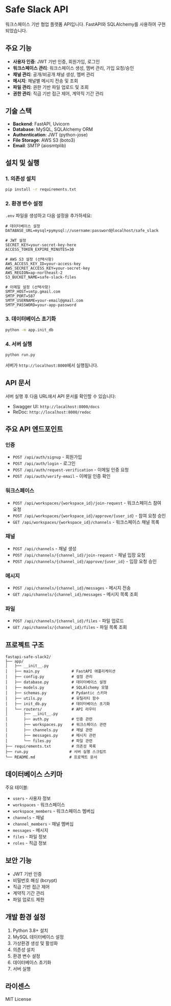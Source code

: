 # Safe Slack API

워크스페이스 기반 협업 플랫폼 API입니다. FastAPI와 SQLAlchemy를 사용하여 구현되었습니다.

## 주요 기능

- **사용자 인증**: JWT 기반 인증, 회원가입, 로그인
- **워크스페이스 관리**: 워크스페이스 생성, 멤버 관리, 가입 요청/승인
- **채널 관리**: 공개/비공개 채널 생성, 멤버 관리
- **메시지**: 채널별 메시지 전송 및 조회
- **파일 관리**: 권한 기반 파일 업로드 및 조회
- **권한 관리**: 직급 기반 접근 제어, 계약직 기간 관리

## 기술 스택

- **Backend**: FastAPI, Uvicorn
- **Database**: MySQL, SQLAlchemy ORM
- **Authentication**: JWT (python-jose)
- **File Storage**: AWS S3 (boto3)
- **Email**: SMTP (aiosmtplib)

## 설치 및 실행

### 1. 의존성 설치

```bash
pip install -r requirements.txt
```

### 2. 환경 변수 설정

`.env` 파일을 생성하고 다음 설정을 추가하세요:

```env
# 데이터베이스 설정
DATABASE_URL=mysql+pymysql://username:password@localhost/safe_slack

# JWT 설정
SECRET_KEY=your-secret-key-here
ACCESS_TOKEN_EXPIRE_MINUTES=30

# AWS S3 설정 (선택사항)
AWS_ACCESS_KEY_ID=your-access-key
AWS_SECRET_ACCESS_KEY=your-secret-key
AWS_REGION=ap-northeast-2
S3_BUCKET_NAME=safe-slack-files

# 이메일 설정 (선택사항)
SMTP_HOST=smtp.gmail.com
SMTP_PORT=587
SMTP_USERNAME=your-email@gmail.com
SMTP_PASSWORD=your-app-password
```

### 3. 데이터베이스 초기화

```bash
python -m app.init_db
```

### 4. 서버 실행

```bash
python run.py
```

서버가 `http://localhost:8000`에서 실행됩니다.

## API 문서

서버 실행 후 다음 URL에서 API 문서를 확인할 수 있습니다:

- Swagger UI: `http://localhost:8000/docs`
- ReDoc: `http://localhost:8000/redoc`

## 주요 API 엔드포인트

### 인증
- `POST /api/auth/signup` - 회원가입
- `POST /api/auth/login` - 로그인
- `POST /api/auth/request-verification` - 이메일 인증 요청
- `POST /api/auth/verify-email` - 이메일 인증 확인

### 워크스페이스
- `POST /api/workspaces/{workspace_id}/join-request` - 워크스페이스 참여 요청
- `POST /api/workspaces/{workspace_id}/approve/{user_id}` - 참여 요청 승인
- `GET /api/workspaces/{workspace_id}/channels` - 워크스페이스 채널 목록

### 채널
- `POST /api/channels` - 채널 생성
- `POST /api/channels/{channel_id}/join-request` - 채널 입장 요청
- `POST /api/channels/{channel_id}/approve/{user_id}` - 입장 요청 승인

### 메시지
- `POST /api/channels/{channel_id}/messages` - 메시지 전송
- `GET /api/channels/{channel_id}/messages` - 메시지 목록 조회

### 파일
- `POST /api/channels/{channel_id}/files` - 파일 업로드
- `GET /api/channels/{channel_id}/files` - 파일 목록 조회

## 프로젝트 구조

```
fastapi-safe-slack2/
├── app/
│   ├── __init__.py
│   ├── main.py              # FastAPI 애플리케이션
│   ├── config.py            # 설정 관리
│   ├── database.py          # 데이터베이스 설정
│   ├── models.py            # SQLAlchemy 모델
│   ├── schemas.py           # Pydantic 스키마
│   ├── utils.py             # 유틸리티 함수
│   ├── init_db.py           # 데이터베이스 초기화
│   └── routers/             # API 라우터
│       ├── __init__.py
│       ├── auth.py          # 인증 관련
│       ├── workspaces.py    # 워크스페이스 관련
│       ├── channels.py      # 채널 관련
│       ├── messages.py      # 메시지 관련
│       └── files.py         # 파일 관련
├── requirements.txt         # 의존성 목록
├── run.py                  # 서버 실행 스크립트
└── README.md               # 프로젝트 문서
```

## 데이터베이스 스키마

주요 테이블:
- `users` - 사용자 정보
- `workspaces` - 워크스페이스
- `workspace_members` - 워크스페이스 멤버십
- `channels` - 채널
- `channel_members` - 채널 멤버십
- `messages` - 메시지
- `files` - 파일 정보
- `roles` - 직급 정보

## 보안 기능

- JWT 기반 인증
- 비밀번호 해싱 (bcrypt)
- 직급 기반 접근 제어
- 계약직 기간 관리
- 파일 업로드 제한

## 개발 환경 설정

1. Python 3.8+ 설치
2. MySQL 데이터베이스 설정
3. 가상환경 생성 및 활성화
4. 의존성 설치
5. 환경 변수 설정
6. 데이터베이스 초기화
7. 서버 실행

## 라이센스

MIT License 